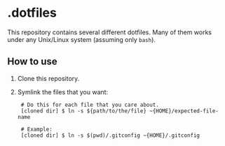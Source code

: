 # .dotfiles

This repository contains several different dotfiles. Many of them works under any Unix/Linux system (assuming only `bash`).

## How to use
1. Clone this repository.
2. Symlink the files that you want:
        
        # Do this for each file that you care about.
        [cloned dir] $ ln -s ${path/to/the/file} ~{HOME}/expected-file-name

        # Example:
        [cloned dir] $ ln -s $(pwd)/.gitconfig ~{HOME}/.gitconfig